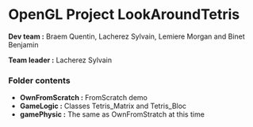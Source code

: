 # OpenGL Project LookAroundTetris



**Dev team :** Braem Quentin, Lacherez Sylvain, Lemiere Morgan and Binet Benjamin

**Team leader :** Lacherez Sylvain

### Folder contents
* **OwnFromScratch :** FromScratch demo
* **GameLogic :** Classes Tetris_Matrix and Tetris_Bloc
* **gamePhysic :** The same as OwnFromStratch at this time